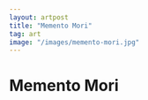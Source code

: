 ```yaml
---
layout: artpost
title: "Memento Mori"
tag: art
image: "/images/memento-mori.jpg"
---
```


# Memento Mori